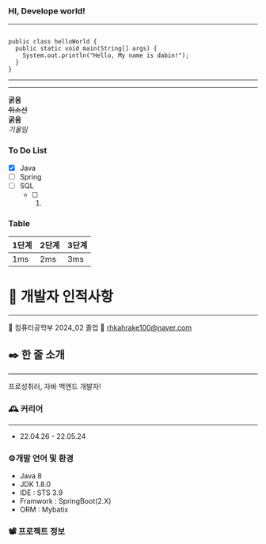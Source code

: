 ### HI, Develope world! 

***

<pre><code>
public class helloWorld {
  public static void main(String[] args) {
    System.out.println("Hello, My name is dabin!");
  }
}
</code></pre>

***

***
__굵음__   
~~취소선~~   
**굵음**   
*기울임*    

### To Do List 
- [x] Java 
- [ ] Spring 
- [ ] SQL 
  - [ ] 1. 
 

### Table 

|1단계 |2단계 |3단계 | 
|-----|-----|-----|
|1ms | 2ms | 3ms | 



# 👊 개발자 인적사항
--- 
🏫 컴퓨터공학부 2024_02 졸업 
📧 rhkahrake100@naver.com 

## ✒️ 한 줄 소개 
---
프로성취러, 자바 백엔드 개발자! 


### 🕰️ 커리어 
--- 
- 22.04.26 - 22.05.24


### ⚙️개발 언어 및 환경 
- Java 8
- JDK 1.8.0
- IDE : STS 3.9
- Framwork : SpringBoot(2.X)
- ORM : Mybatix

### 📽️ 프로젝트 정보 



